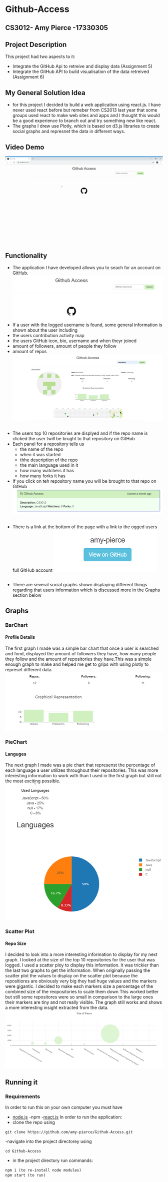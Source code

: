 # Github-Access
## CS3012- Amy Pierce -17330305

## Project Description
This project had two aspects to it:
- Integrate the GitHub Api to retreive and display data (Assignment 5)
- Integrate the GitHub API to build visualisation of the data retreived (Assignment 6)
## My General Solution Idea
- for this project I decided to build a web application using react.js. I have never used react before but  remeber from CS2013 last year that some groups used react to make web sites and apps and I thought this would be a good experience to branch out and try something new like react.
- The graphs I drew use Plotly, which is based on d3.js libraries to create social graphs and represnet the data in different ways.
## Video Demo
![alt text](https://github.com/amy-pierce/Github-Access/blob/master/screenshots/screen_record.gif)
## Functionality
- The application I have developed allows you to seach for an account on GitHub. 
![alt text](https://github.com/amy-pierce/Github-Access/blob/master/screenshots/search.png)
- If a user with the logged username is found, some general information is shown about the user including 
 - the users contribution activity map
 - the users GitHub icon, bio, username and when theyr joined
 - amount of followers, amount of people they follow
 - amount of repos
![alt text](https://github.com/amy-pierce/Github-Access/blob/master/screenshots/general_info.png)
##
- The users top 10 repositories are displyed and if the repo name is clicked the user twill be brught to that repository on GitHub
- Each panel for a repository tells us 
  * the name of the repo
  * when it was started
  * thhe description of the repo
  * the main language used in it 
  * how many watchers it has
  * how many forks it has
- If you click on teh repository name you will be brought to that repo on GitHub
![alt text](https://github.com/amy-pierce/Github-Access/blob/master/screenshots/repo_info.png)
##
- There is a link at the bottom of the page with a link to the ogged users full GitHub account
![alt text](https://github.com/amy-pierce/Github-Access/blob/master/screenshots/link_to_GitHub.png)
##
- There are several social graphs shown displaying different things regarding that users information which is discussed more in the Graphs section below

## Graphs
### BarChart
#### Profile Details
The first graph I made was a simple bar chart that once a user is searched and fond, displayed the amount of followers they have, how many people they follow and the amount of repositories they have.This was a simple enough graph to make and helped me get to grips with using plotly to represet different data.
![alt text](https://github.com/amy-pierce/Github-Access/blob/master/screenshots/first_graph.png)

### PieChart
#### Languges
The next graph I made was a pie chart that represenst the percentage of each language a user utilizes throughout their repositories. This was more interesting information to work with than I used in the first graph but still not the most exciting possible.
![alt text](https://github.com/amy-pierce/Github-Access/blob/master/screenshots/language_piechart.png)


### Scatter Plot
#### Repo Size
I decided to look into a more interesting information to display for my next graph. I looked at the size of the top 10 repositories for the user that was logged. I used a scatter ploy to display this information. It was trickier than the last two graphs to get the information. When originally passing the scatter plot the values to display on the scatter plot because the repositiores are obviously very big they had huge values and the markers were gigantic. I decided to make each markers size a percentage of the combined size of the reopositories to scale them down This worked better but still some repositores were so small in comparison to the large ones their markers are tiny and not really visible. The graph still works and shows a more interesting insight extracted from the data.
![alt text](https://github.com/amy-pierce/Github-Access/blob/master/screenshots/repo_size_scatter.png)

## Running it
### Requirements
In order to run this on your own computer you must have
- [node.js](https://nodejs.org/en/download/)
-npm 
-[react.js](https://react-cn.github.io/react/downloads.html)
In order to run the application:
- clone the repo using 
```
git clone https://github.com/amy-pierce/Github-Access.git
```
-navigate into the project directorey using 
```
cd Github-Access
```
- in the project directory run commands:
```
npm i (to re-install node modules)
npm start (to run)
```




